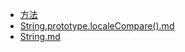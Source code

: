 - [方法](./方法)
- [String.prototype.localeCompare().md](1000-技术\1600-语言\JavaScript\内置对象\String\方法\String.prototype.localeCompare().md)
- [String.md](1000-技术\1600-语言\JavaScript\内置对象\String\String.md)